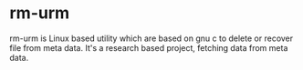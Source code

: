 # rm-urm
rm-urm is Linux based utility which are based on gnu c to delete or recover file from meta data. It's a research based project, fetching data from meta data.
